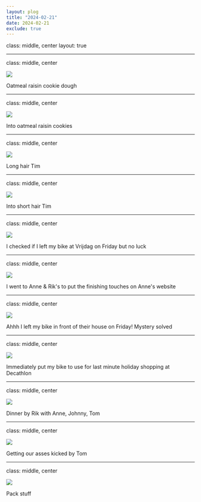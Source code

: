 ```yaml
---
layout: plog
title: "2024-02-21"
date: 2024-02-21
exclude: true
---
```


class: middle, center
layout: true

---

class: middle, center

<img class="plog-picture" src="{{ site.baseurl }}/img/plog/2024-02-21/01.jpg" />

Oatmeal raisin cookie dough

---

class: middle, center

<img class="plog-picture" src="{{ site.baseurl }}/img/plog/2024-02-21/02.jpg" />

Into oatmeal raisin cookies

---

class: middle, center

<img class="plog-picture" src="{{ site.baseurl }}/img/plog/2024-02-21/03.jpg" />

Long hair Tim

---

class: middle, center

<img class="plog-picture" src="{{ site.baseurl }}/img/plog/2024-02-21/04.jpg" />

Into short hair Tim

---

class: middle, center

<img class="plog-picture" src="{{ site.baseurl }}/img/plog/2024-02-21/05.jpg" />

I checked if I left my bike at Vrijdag on Friday but no luck

---

class: middle, center

<img class="plog-picture" src="{{ site.baseurl }}/img/plog/2024-02-21/06.jpg" />

I went to Anne & Rik's to put the finishing touches on Anne's website

---

class: middle, center

<img class="plog-picture" src="{{ site.baseurl }}/img/plog/2024-02-21/07.jpg" />

Ahhh I left my bike in front of their house on Friday! Mystery solved 

---

class: middle, center

<img class="plog-picture" src="{{ site.baseurl }}/img/plog/2024-02-21/08.jpg" />

Immediately put my bike to use for last minute holiday shopping at Decathlon

---

class: middle, center

<img class="plog-picture" src="{{ site.baseurl }}/img/plog/2024-02-21/09.jpg" />

Dinner by Rik with Anne, Johnny, Tom

---

class: middle, center

<img class="plog-picture" src="{{ site.baseurl }}/img/plog/2024-02-21/10.jpg" />

Getting our asses kicked by Tom

---

class: middle, center

<img class="plog-picture" src="{{ site.baseurl }}/img/plog/2024-02-21/11.jpg" />

Pack stuff

